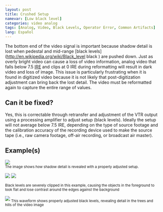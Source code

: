 ```yaml
---
layout: post
title: Crushed Setup
namevar: [Low black level]
categories: video analog
tags: [Analog, Video, Black Levels, Operator Error, Common Artifacts]
lang: Español
---
```


The bottom end of the video signal is important because shadow detail is lost when pedestal and mid-range [black levels](http://en.wikipedia.org/wiki/Black_level black ) are pushed down. Just as overly bright video can cause a loss of video information, analog video that falls below 7.5 [IRE](http://en.wikipedia.org/wiki/IRE_(unit)) and clips at 0 IRE during reformatting will result in dark video and loss of image. This issue is particularly frustrating when it is found in digitized video because it is not likely that post-digitization adjustment can bring back the lost detail. The video must be reformatted again to capture the entire range of values.

## Can it be fixed?

Yes, this is correctable through retransfer and adjustment of the VTR output using a  processing amplifier to adjust setup (black levels). Ideally the setup  will not average below 7.5 IRE, depending on the type of source footage and the calibration accuracy of the recording device used to make the source tape (i.e., raw camera footage, off-air recording, or broadcast air master).

## Example(s)

<img src="{{ site.baseurl }}/images/SetupIsCrushed_Flat.jpg"><br>
<sub>The image shows how shadow detail is revealed with a properly adjusted setup.</sub>

<img src="{{ site.baseurl }}/images/SetupIsCrushedCorrected_Flat.jpg">

<img src="{{ site.baseurl }}/images/Crushed_Setup_Waveform_Flat.jpg">

<sub>Black levels are severely clipped in this example, causing the objects in the foreground to look flat and lose contrast around the edges against the background</sub>

<img src="{{ site.baseurl }}/images/Crushed_Setup_Waveform_Fixed_Flat.jpg">
<sub>This waveform shows properly adjusted black levels, revealing detail in the trees and hills of the video image</sub>
